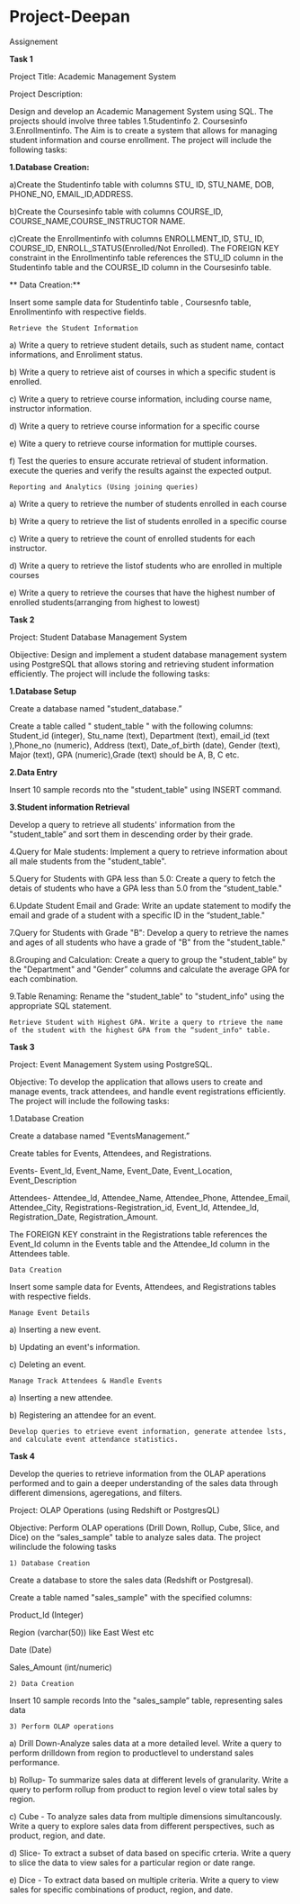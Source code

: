 # Project-Deepan
Assignement

**Task 1**

Project Title: Academic Management System 

Project Description:

Design and develop an Academic Management System using SQL. The projects should involve three tables 1.5tudentinfo 2. Coursesinfo 3.Enrollmentinfo. The Aim is to create a system that allows for managing student information and course enrollment. The project will include the following tasks:

**1.Database Creation:**

a)Create the Studentinfo table with columns STU_ ID, STU_NAME, DOB, PHONE_NO, EMAIL_ID,ADDRESS.

b)Create the Coursesinfo table with columns COURSE_ID, COURSE_NAME,COURSE_INSTRUCTOR NAME.

c)Create the Enrollmentinfo with columns ENROLLMENT_ID, STU_ ID, COURSE_ID, ENROLL_STATUS(Enrolled/Not Enrolled). The FOREIGN KEY constraint in the Enrollmentinfo table references the STU_ID column in the Studentinfo table and the COURSE_ID column in the Coursesinfo table.

   ** Data Creation:**

Insert some sample data for Studentinfo table , Coursesnfo table, Enrollmentinfo with respective fields.

    Retrieve the Student Information

a) Write a query to retrieve student details, such as student name, contact informations, and Enroliment status.

b) Write a query to retrieve aist of courses in which a specific student is enrolled.

c) Write a query to retrieve course information, including course name, instructor information.

d) Write a query to retrieve course information for a specific course

e) Wite a query to retrieve course information for muttiple courses.

f) Test the queries to ensure accurate retrieval of student information. execute the queries and verify the results against the expected output.

    Reporting and Analytics (Using joining queries)

a) Write a query to retrieve the number of students enrolled in each course

b) Write a query to retrieve the list of students enrolled in a specific course

c) Write a query to retrieve the count of enrolled students for each instructor.

d) Write a query to retrieve the listof students who are enrolled in multiple courses

e) Write a query to retrieve the courses that have the highest number of enrolled students(arranging from highest to lowest)

**Task 2**

Project: Student Database Management System

Obijective: Design and implement a student database management system using PostgreSQL that allows storing and retrieving student information efficiently. The project will include the following tasks:

**1.Database Setup**

Create a database named "student_database.”

Create a table called " student_table " with the following columns: Student_id (integer), Stu_name (text), Department (text), email_id (text ),Phone_no (numeric), Address (text), Date_of_birth (date), Gender (text), Major (text), GPA (numeric),Grade (text) should be A, B, C etc.

**2.Data Entry**

Insert 10 sample records nto the "student_table" using INSERT command.

**3.Student information Retrieval**

Develop a query to retrieve all students' information from the "student_table” and sort them in descending order by their grade.

4.Query for Male students: Implement a query to retrieve information about all male students from the "student_table".

5.Query for Students with GPA less than 5.0: Create a query to fetch the detais of students who have a GPA less than 5.0 from the “student_table."

6.Update Student Email and Grade: Write an update statement to modify the email and grade of a student with a specific ID in the “student_table."

7.Query for Students with Grade "B": Develop a query to retrieve the names and ages of all students who have a grade of "B" from the "student_table."

8.Grouping and Calculation: Create a query to group the "student_table” by the "Department" and "Gender” columns and calculate the average GPA for each combination.

9.Table Renaming: Rename the "student_table" to "student_info" using the appropriate SQL statement.

    Retrieve Student with Highest GPA. Write a query to rtrieve the name of the student with the highest GPA from the “sudent_info" table.

**Task 3**

Project: Event Management System using PostgreSQL.

Objective: To develop the application that allows users to create and manage events, track attendees, and handle event registrations efficiently. The project will include the following tasks:

1.Database Creation

Create a database named "EventsManagement.”

Create tables for Events, Attendees, and Registrations.

Events- Event_Id, Event_Name, Event_Date, Event_Location, Event_Description

Attendees- Attendee_Id, Attendee_Name, Attendee_Phone, Attendee_Email, Attendee_City, Registrations-Registration_id, Event_Id, Attendee_Id, Registration_Date, Registration_Amount.

The FOREIGN KEY constraint in the Registrations table references the Event_Id column in the Events table and the Attendee_Id column in the Attendees table.

    Data Creation

Insert some sample data for Events, Attendees, and Registrations tables with respective fields.

    Manage Event Details

a) Inserting a new event.

b) Updating an event's information.

c) Deleting an event.

    Manage Track Attendees & Handle Events

a) Inserting a new attendee.

b) Registering an attendee for an event.

    Develop queries to etrieve event information, generate attendee lsts, and calculate event attendance statistics.

**Task 4**

Develop the queries to retrieve information from the OLAP aperations performed and to gain a deeper understanding of the sales data through different dimensions, ageregations, and filters.

Project: OLAP Operations (using Redshift or PostgresQL)

Objective: Perform OLAP operations (Drill Down, Rollup, Cube, Slice, and Dice) on the “sales_sample" table to analyze sales data. The project wilinclude the folowing tasks

    1) Database Creation

Create a database to store the sales data (Redshift or Postgresal).

Create a table named "sales_sample" with the specified columns:

Product_Id (Integer)

Region (varchar(50)) like East West etc

Date (Date)

Sales_Amount (int/numeric)

    2) Data Creation

Insert 10 sample records Into the "sales_sample” table, representing sales data

    3) Perform OLAP operations

a) Drill Down-Analyze sales data at a more detailed level. Write a query to perform drilldown from region to productlevel to understand sales performance.

b) Rollup- To summarize sales data at different levels of granularity. Write a query to perform rollup from product to region level o view total sales by region.

c) Cube - To analyze sales data from multiple dimensions simultancously. Write a query to explore sales data from different perspectives, such as product, region, and date.

d) Slice- To extract a subset of data based on specific crteria. Write a query to slice the data to view sales for a particular region or date range.

e) Dice - To extract data based on multiple criteria. Write a query to view sales for specific combinations of product, region, and date.

